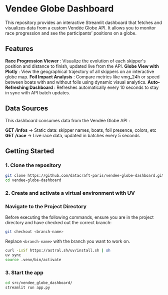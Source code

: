 # Vendee Globe Dashboard

This repository provides an interactive Streamlit dashboard that fetches and visualizes data from a custom Vendée Globe API. It allows you to monitor race progression and see the participants’ positions on a globe.

## Features

**Race Progression Viewer** : Visualize the evolution of each skipper's position and distance to finish, updated live from the API.
**Globe View with Plotly** : View the geographical trajectory of all skippers on an interactive globe map.
**Foil Impact Analysis** : Compare metrics like vmg_24h or speed between boats with and without foils using dynamic visual analytics.
**Auto-Refreshing Dashboard** : Refreshes automatically every 10 seconds to stay in sync with API batch updates.

## Data Sources

This dashboard consumes data from the Vendée Globe API :

**GET /infos** → Static data: skipper names, boats, foil presence, colors, etc
**GET /race** → Live race data, updated in batches every 5 seconds

## Getting Started

### **1. Clone the repository**
```bash
git clone https://github.com/datacraft-paris/vendee-globe-dashboard.git
cd vendee-globe-dashboard
```

### **2. Create and activate a virtual environment with UV**

### **Navigate to the Project Directory**

Before executing the following commands, ensure you are in the project directory and have checked out the correct branch:

```bash
git checkout <branch-name>
``` 
Replace `<branch-name>` with the branch you want to work on.

```bash
curl -LsSf https://astral.sh/uv/install.sh | sh
uv sync
source .venv/bin/activate
```

### **3. Start the app**
```bash
cd src/vendee_globe_dashboard/
streamlit run app.py
```
